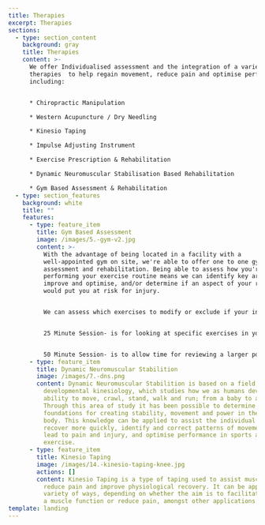 ```yaml
---
title: Therapies
excerpt: Therapies
sections:
  - type: section_content
    background: gray
    title: Therapies
    content: >-
      We offer Individualised assessment and the integration of a variety of
      therapies  to help regain movement, reduce pain and optimise performance
      including:


      * Chiropractic Manipulation

      * Western Acupuncture / Dry Needling

      * Kinesio Taping

      * Impulse Adjusting Instrument

      * Exercise Prescription & Rehabilitation

      * Dynamic Neuromuscular Stabilisation Based Rehabilitation

      * Gym Based Assessment & Rehabilitation
  - type: section_features
    background: white
    title: ""
    features:
      - type: feature_item
        title: Gym Based Assessment
        image: /images/5.-gym-v2.jpg
        content: >-
          With the advantage of being located in a facility with a
          well-appointed gym on site, we're able to offer one to one gym-based
          assessment and rehabilitation. Being able to assess how you're
          performing your exercise routine means we can identify key areas to
          improve and optimise, and/or determine if an aspect of your routine
          would put you at risk for injury. 


          We can assess which exercises to modify or exclude if your in an injury phase, and if you would benefit from additional gym-based exercises to accelerate recovery or reduce the chance of injury recurrence. 


          25 Minute Session- is for looking at specific exercises in your routine and/or adding in a specific gym based rehabilitation exercise(s). 


          50 Minute Session- is to allow time for reviewing a larger portion of your exercise routine and for covering gym based rehabilitation or performance exercises as needed.
      - type: feature_item
        title: Dynamic Neuromuscular Stabilition
        image: /images/7.-dns.png
        content: Dynamic Neuromuscular Stabilition is based on a field of study called
          developmental kinesiology, which studies how we as humans develop the
          ability to move, crawl, stand, walk and run; from a baby to an adult.
          Through this area of study it has been possible to determine the
          foundations for creating stability, movement and power in the human
          body. This knowledge can be applied to assist the individual in pain
          recover more quickly, identify and correct patterns of movement which
          lead to pain and injury, and optimise performance in sports and
          exercise.
      - type: feature_item
        title: Kinesio Taping
        image: /images/14.-kinesio-taping-knee.jpg
        actions: []
        content: Kinesio Taping is a type of taping used to assist muscular function,
          reduce pain and improve physiological recovery. It can be applied in a
          variety of ways, depending on whether the aim is to facilitate / help
          a muscle function or reduce pain, amongst other applications.
template: landing
---
```

